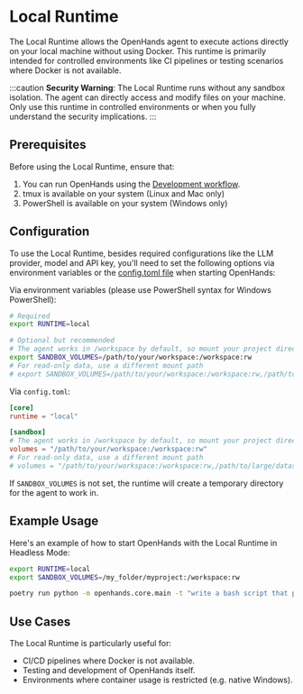 # Local Runtime

The Local Runtime allows the OpenHands agent to execute actions directly on your local machine without using Docker.
This runtime is primarily intended for controlled environments like CI pipelines or testing scenarios where Docker is not available.

:::caution
**Security Warning**: The Local Runtime runs without any sandbox isolation. The agent can directly access and modify
files on your machine. Only use this runtime in controlled environments or when you fully understand the security implications.
:::

## Prerequisites

Before using the Local Runtime, ensure that:

1. You can run OpenHands using the [Development workflow](https://github.com/All-Hands-AI/OpenHands/blob/main/Development.md).
2. tmux is available on your system (Linux and Mac only)
3. PowerShell is available on your system (Windows only)

## Configuration

To use the Local Runtime, besides required configurations like the LLM provider, model and API key, you'll need to set
the following options via environment variables or the [config.toml file](https://github.com/All-Hands-AI/OpenHands/blob/main/config.template.toml) when starting OpenHands:

Via environment variables (please use PowerShell syntax for Windows PowerShell):

```bash
# Required
export RUNTIME=local

# Optional but recommended
# The agent works in /workspace by default, so mount your project directory there
export SANDBOX_VOLUMES=/path/to/your/workspace:/workspace:rw
# For read-only data, use a different mount path
# export SANDBOX_VOLUMES=/path/to/your/workspace:/workspace:rw,/path/to/large/dataset:/data:ro
```

Via `config.toml`:

```toml
[core]
runtime = "local"

[sandbox]
# The agent works in /workspace by default, so mount your project directory there
volumes = "/path/to/your/workspace:/workspace:rw"
# For read-only data, use a different mount path
# volumes = "/path/to/your/workspace:/workspace:rw,/path/to/large/dataset:/data:ro"
```

If `SANDBOX_VOLUMES` is not set, the runtime will create a temporary directory for the agent to work in.

## Example Usage

Here's an example of how to start OpenHands with the Local Runtime in Headless Mode:

```bash
export RUNTIME=local
export SANDBOX_VOLUMES=/my_folder/myproject:/workspace:rw

poetry run python -m openhands.core.main -t "write a bash script that prints hi"
```

## Use Cases

The Local Runtime is particularly useful for:

- CI/CD pipelines where Docker is not available.
- Testing and development of OpenHands itself.
- Environments where container usage is restricted (e.g. native Windows).
